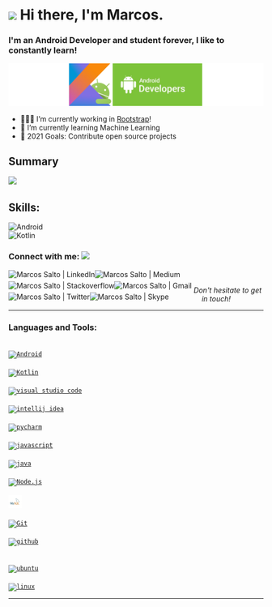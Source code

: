 # <img src="https://github.com/blackcater/blackcater/raw/master/images/Hi.gif" height="32" /> Hi there, I'm Marcos. 

### I'm an Android Developer and student forever, I like to constantly learn!

![](./img/banner.jpg)

- 👨🏾‍💻 I’m currently working in [Rootstrap](https://www.rootstrap.com)!
- 🤖 I’m currently learning Machine Learning
- 🎯 2021 Goals: Contribute open source projects


## Summary

<div><a href="https://github.com/anuraghazra/github-readme-stats">
  <img src="https://github-readme-stats.vercel.app/api?username=marcossalto&count_private=true&show_icons=true&theme=gruvbox" />
</a></div>

## Skills:

![Android](https://img.shields.io/badge/Android-3DDC84?style=for-the-badge&logo=android&logoColor=white&labelColor=101010)</br>
![Kotlin](https://img.shields.io/badge/Kotlin-0095D5?style=for-the-badge&logo=kotlin&logoColor=white&labelColor=101010)</br>


### Connect with me: <img src="https://media.giphy.com/media/LnQjpWaON8nhr21vNW/giphy.gif" height="32">


[<img align="left" alt="Marcos Salto | LinkedIn" height="22px" src="https://cdn.jsdelivr.net/npm/simple-icons@v3/icons/linkedin.svg" />][linkedin]
[<img align="left" alt="Marcos Salto | Medium" height="22px" src="https://cdn.jsdelivr.net/npm/simple-icons@v3/icons/medium.svg" />][medium]
[<img align="left" alt="Marcos Salto | Stackoverflow" height="22px" src="https://cdn.jsdelivr.net/npm/simple-icons@v3/icons/stackoverflow.svg" />][stackoverflow]
[<img align="left" alt="Marcos Salto | Gmail" height="22px" src="https://cdn.jsdelivr.net/npm/simple-icons@v3/icons/gmail.svg" />][gmail]
[<img align="left" alt="Marcos Salto | Twitter" height="22px" src="https://cdn.jsdelivr.net/npm/simple-icons@v3/icons/twitter.svg" />][twitter]
[<img align="left" alt="Marcos Salto | Skype" height="22px" src="https://cdn.jsdelivr.net/npm/simple-icons@v3/icons/skype.svg" />][skype]


<br />

<p align=center>
<em>Don't hesitate to get in touch!</em>
</p>

---

### Languages and Tools:

[<code>
<img alt="Android" width="26px" src="https://img.icons8.com/color/48/000000/android-os.png" />
</code>](https://www.android.com/)
[<code>
<img alt="Kotlin" width="26px" src="https://img.icons8.com/color/48/000000/kotlin.png" />
</code>](https://kotlinlang.org/)
[<code>
<img alt="visual studio code" width="26px" src="https://img.icons8.com/fluent/240/000000/visual-studio-code-2019.png" />
</code>](https://code.visualstudio.com/)
[<code>
<img alt="intellij idea" width="26px" src="https://img.icons8.com/color/240/000000/intellij-idea.png" />
</code>](https://www.jetbrains.com/idea/)
[<code>
<img alt="pycharm" width="26px" src="https://img.icons8.com/color/240/000000/pycharm.png" />
</code>](https://www.jetbrains.com/pycharm/)
[<code>
<img alt="javascript" width="26px" src="https://img.icons8.com/color/240/000000/javascript.png" />
</code>](https://developer.mozilla.org/en-US/docs/Web/JavaScript)
[<code>
<img alt="java" width="26px" src="https://img.icons8.com/color/240/000000/java-coffee-cup-logo.png">
</code>](https://docs.oracle.com/en/java/)
[<code>
<img alt="Node.js" width="26px" src="https://img.icons8.com/color/240/000000/nodejs.png">
</code>](https://nodejs.org/en/)
[<code>
<img alt="MySQL" width="26px" src="https://raw.githubusercontent.com/github/explore/80688e429a7d4ef2fca1e82350fe8e3517d3494d/topics/mysql/mysql.png">
</code>](https://dev.mysql.com/)
[<code>
<img alt="Git" width="26px" src="https://img.icons8.com/color/240/000000/git.png">
</code>](https://git-scm.com/)
[<code>
<img alt="github" width="26px" src="https://img.icons8.com/ios-glyphs/240/000000/github.png">
</code>](https://github.com/)
<br />
[<code>
<img alt="ubuntu" width="26px" src="https://img.icons8.com/color/96/000000/ubuntu--v1.png">
</code>](https://ubuntu.com/)
[<code>
<img alt="linux" width="26px" src="https://img.icons8.com/color/96/000000/linux.png">
</code>](https://www.kernel.org/)

---

[linkedin]: https://www.linkedin.com/in/marcos-salto/
[gmail]: mailto:marcosasalto@gmail.com
[medium]: https://medium.com/@marcosasalto
[twitter]: https://twitter.com/marcosasalto
[skype]: https://join.skype.com/invite/marcosasalto
[stackoverflow]: https://es.stackoverflow.com/users/209106/marcos-salto
